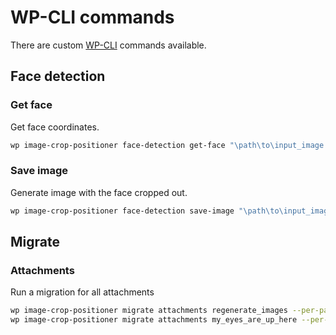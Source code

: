 # WP-CLI commands

There are custom [WP-CLI](https://wp-cli.org/) commands available.

## Face detection

### Get face

Get face coordinates.

```sh
wp image-crop-positioner face-detection get-face "\path\to\input_image.jpg"
```

### Save image

Generate image with the face cropped out.

```sh
wp image-crop-positioner face-detection save-image "\path\to\input_image.jpg" "\path\to\output_image.jpg"
```

## Migrate

### Attachments

Run a migration for all attachments

```sh
wp image-crop-positioner migrate attachments regenerate_images --per-page=100 --page=1
wp image-crop-positioner migrate attachments my_eyes_are_up_here --per-page=100 --page=1
```
